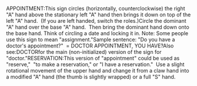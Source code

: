 APPOINTMENT:This sign circles (horizontally, counterclockwise) the right "A"
  hand above the stationary left "A" hand then brings it down on top
  of the left "A" hand.  (If you are left handed, switch the 
roles.)Circle the dominant "A" hand over the base "A" hand. 
	Then bring the dominant hand down onto the base hand.
	Think of circling a date and locking it in.
	Note: Some people use this sign to mean "assignment."Sample sentence: "Do you have a doctor's appointment?"  = DOCTOR 
APPOINTMENT, YOU HAVE?Also see:DOCTORfor the main (non-initialized) 
version of the sign for "doctor."RESERVATION:This version of "appointment" could be used as
  "reserve,"  "to make a reservation," or "I have
  a reservation."  Use a slight rotational movement of the upper hand 
	and change it from a claw hand into a modified "A" hand (the thumb is 
	slightly wrapped) or a full "S" hand.